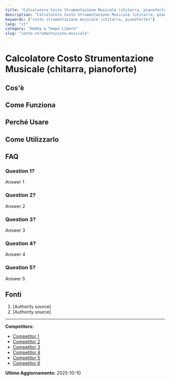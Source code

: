 ```yaml
---
title: "Calcolatore Costo Strumentazione Musicale (chitarra, pianoforte)"
description: "Calcolatore Costo Strumentazione Musicale (chitarra, pianoforte)"
keywords: ["costo strumentazione musicale (chitarra, pianoforte)"]
lang: "it"
category: "Hobby e Tempo Libero"
slug: "costo-strumentazione-musicale"
---
```


# Calcolatore Costo Strumentazione Musicale (chitarra, pianoforte)

<!-- TODO: Add introduction -->

## Cos'è

<!-- TODO: Explain what this calculator does -->

## Come Funziona

<!-- TODO: Explain methodology -->

## Perché Usare

<!-- TODO: List benefits -->

## Come Utilizzarlo

<!-- TODO: Step-by-step guide -->

## FAQ

### Question 1?
Answer 1

### Question 2?
Answer 2

### Question 3?
Answer 3

### Question 4?
Answer 4

### Question 5?
Answer 5

## Fonti

1. [Authority source]
2. [Authority source]

---

**Competitors:**
- [Competitor 1](https://www.noicompriamochitarre.it/valutazione-gratuita-strumento-musicale/)
- [Competitor 2](https://www.musicalbox.com/)
- [Competitor 3](https://www.idealo.it/spcat/5580/strumenti-musicali.html)
- [Competitor 4](https://www.musicash.it/vendi/)
- [Competitor 5](https://it.quora.com/Come-calcolo-lammortamento-per-uno-strumento-musicale-sempre-che-si-possa-applicare-il-concetto)
- [Competitor 6](https://www.allformusic.it/)

**Ultimo Aggiornamento:** 2025-10-10
